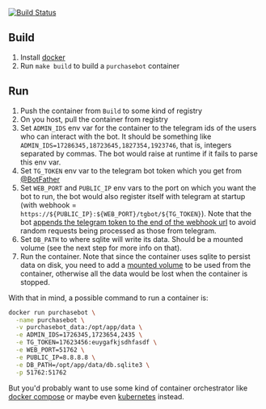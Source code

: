 [![Build Status](https://semaphoreci.com/api/v1/syfgkjasdkn/purchasebot/branches/master/shields_badge.svg)](https://semaphoreci.com/syfgkjasdkn/purchasebot)

## Build

1. Install [docker](https://docs.docker.com/install/)
2. Run `make build` to build a `purchasebot` container

## Run

1. Push the container from `Build` to some kind of registry
2. On you host, pull the container from registry
3. Set `ADMIN_IDS` env var for the container to the telegram ids of the users who can interact with the bot. It should be something like `ADMIN_IDS=17286345,18723645,1827354,1923746`, that is, integers separated by commas. The bot would raise at runtime if it fails to parse this env var.
4. Set `TG_TOKEN` env var to the telegram bot token which you get from [@BotFather](https://t.me/BotFather)
5. Set `WEB_PORT` and `PUBLIC_IP` env vars to the port on which you want the bot to run, the bot would also register itself with telegram at startup (with webhook = `https://${PUBLIC_IP}:${WEB_PORT}/tgbot/${TG_TOKEN}`). Note that the bot [appends the telegram token to the end of the webhook url](https://core.telegram.org/bots/faq#how-can-i-make-sure-that-webhook-requests-are-coming-from-telegr) to avoid random requests being processed as those from telegram.
5. Set `DB_PATH` to where sqlite will write its data. Should be a mounted volume (see the next step for more info on that).
6. Run the container. Note that since the container uses sqlite to persist data on disk, you need to add a [mounted volume](https://docs.docker.com/storage/volumes/) to be used from the container, otherwise all the data would be lost when the container is stopped.

With that in mind, a possible command to run a container is:

```sh
docker run purchasebot \
  -name purchasebot \
  -v purchasebot_data:/opt/app/data \
  -e ADMIN_IDS=1726345,1723654,2435 \
  -e TG_TOKEN=17623456:euygafkjsdhfasdf \
  -e WEB_PORT=51762 \
  -e PUBLIC_IP=8.8.8.8 \
  -e DB_PATH=/opt/app/data/db.sqlite3 \
  -p 51762:51762
```

But you'd probably want to use some kind of container orchestrator like [docker compose](https://docs.docker.com/compose/) or maybe even [kubernetes](https://kubernetes.io/) instead.
